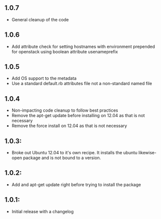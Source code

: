 ## 1.0.7
* General cleanup of the code

## 1.0.6
* Add attribute check for setting hostnames with environment prepended for openstack using boolean attribute usenameprefix

## 1.0.5
* Add OS support to the metadata
* Use a standard default.rb attributes file not a non-standard named file

## 1.0.4
* Non-impacting code cleanup to follow best practices
* Remove the apt-get update before installing on 12.04 as that is not necessary
* Remove the force install on 12.04 as that is not necessary

## 1.0.3:
* Broke out Ubuntu 12.04 to it's own recipe. It installs the ubuntu likewise-open package and is not bound to a version.

## 1.0.2:
* Add and apt-get update right before trying to install the package

## 1.0.1:
* Initial release with a changelog
